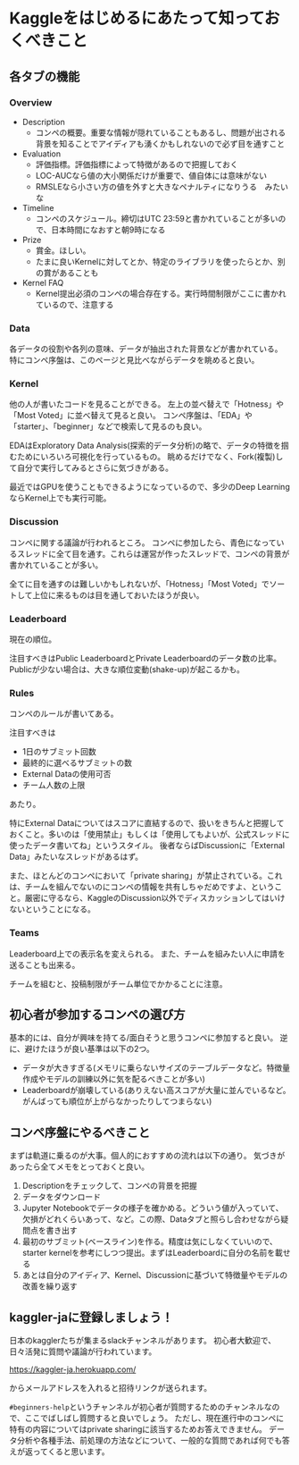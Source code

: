 # Kaggleをはじめるにあたって知っておくべきこと

## 各タブの機能

### Overview

- Description 
  - コンペの概要。重要な情報が隠れていることもあるし、問題が出される背景を知ることでアイディアも湧くかもしれないので必ず目を通すこと
- Evaluation
  - 評価指標。評価指標によって特徴があるので把握しておく
  - LOC-AUCなら値の大小関係だけが重要で、値自体には意味がない
  - RMSLEなら小さい方の値を外すと大きなペナルティになりうる　みたいな
- Timeline
  - コンペのスケジュール。締切はUTC 23:59と書かれていることが多いので、日本時間になおすと朝9時になる
- Prize
  - 賞金。ほしい。
  - たまに良いKernelに対してとか、特定のライブラリを使ったらとか、別の賞があることも
- Kernel FAQ
  - Kernel提出必須のコンペの場合存在する。実行時間制限がここに書かれているので、注意する
  
### Data

各データの役割や各列の意味、データが抽出された背景などが書かれている。
特にコンペ序盤は、このページと見比べながらデータを眺めると良い。

### Kernel

他の人が書いたコードを見ることができる。
左上の並べ替えで「Hotness」や「Most Voted」に並べ替えて見ると良い。
コンペ序盤は、「EDA」や「starter」、「beginner」などで検索して見るのも良い。

EDAはExploratory Data Analysis(探索的データ分析)の略で、データの特徴を掴むためにいろいろ可視化を行っているもの。
眺めるだけでなく、Fork(複製)して自分で実行してみるとさらに気づきがある。

最近ではGPUを使うこともできるようになっているので、多少のDeep LearningならKernel上でも実行可能。

### Discussion

コンペに関する議論が行われるところ。
コンペに参加したら、青色になっているスレッドに全て目を通す。これらは運営が作ったスレッドで、コンペの背景が書かれていることが多い。

全てに目を通すのは難しいかもしれないが、「Hotness」「Most Voted」でソートして上位に来るものは目を通しておいたほうが良い。

### Leaderboard

現在の順位。

注目すべきはPublic LeaderboardとPrivate Leaderboardのデータ数の比率。Publicが少ない場合は、大きな順位変動(shake-up)が起こるかも。

### Rules

コンペのルールが書いてある。

注目すべきは

- 1日のサブミット回数
- 最終的に選べるサブミットの数
- External Dataの使用可否
- チーム人数の上限

あたり。

特にExternal Dataについてはスコアに直結するので、扱いをきちんと把握しておくこと。多いのは「使用禁止」もしくは「使用してもよいが、公式スレッドに使ったデータ書いてね」というスタイル。
後者ならばDiscussionに「External Data」みたいなスレッドがあるはず。

また、ほとんどのコンペにおいて「private sharing」が禁止されている。これは、チームを組んでないのにコンペの情報を共有しちゃだめですよ、ということ。厳密に守るなら、KaggleのDiscussion以外でディスカッションしてはいけないということになる。

### Teams

Leaderboard上での表示名を変えられる。
また、チームを組みたい人に申請を送ることも出来る。

チームを組むと、投稿制限がチーム単位でかかることに注意。

## 初心者が参加するコンペの選び方

基本的には、自分が興味を持てる/面白そうと思うコンペに参加すると良い。
逆に、避けたほうが良い基準は以下の2つ。

- データが大きすぎる(メモリに乗らないサイズのテーブルデータなど。特徴量作成やモデルの訓練以外に気を配るべきことが多い)
- Leaderboardが崩壊している(ありえない高スコアが大量に並んでいるなど。がんばっても順位が上がらなかったりしてつまらない)

## コンペ序盤にやるべきこと

まずは軌道に乗るのが大事。個人的におすすめの流れは以下の通り。
気づきがあったら全てメモをとっておくと良い。

1. Descriptionをチェックして、コンペの背景を把握
2. データをダウンロード
3. Jupyter Notebookでデータの様子を確かめる。どういう値が入っていて、欠損がどれくらいあって、など。この際、Dataタブと照らし合わせながら疑問点を書き出す
4. 最初のサブミット(ベースライン)を作る。精度は気にしなくていいので、starter kernelを参考にしつつ提出。まずはLeaderboardに自分の名前を載せる
5. あとは自分のアイディア、Kernel、Discussionに基づいて特徴量やモデルの改善を繰り返す

## kaggler-jaに登録しましょう！

日本のkagglerたちが集まるslackチャンネルがあります。
初心者大歓迎で、日々活発に質問や議論が行われています。

https://kaggler-ja.herokuapp.com/

からメールアドレスを入れると招待リンクが送られます。

`#beginners-help`というチャンネルが初心者が質問するためのチャンネルなので、ここでばしばし質問すると良いでしょう。
ただし、現在進行中のコンペに特有の内容についてはprivate sharingに該当するためお答えできません。
データ分析や各種手法、前処理の方法などについて、一般的な質問であれば何でも答えが返ってくると思います。
